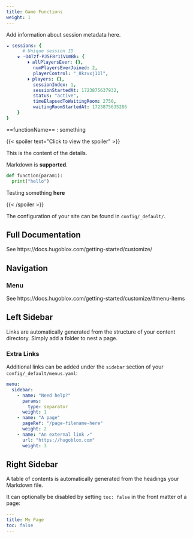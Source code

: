 ```yaml
---
title: Game Functions
weight: 1
---
```

<style>
  a {
    text-decoration: none !important;
  }
  a mark {
    font-size: 1.25em;
    color: white;
  }
</style>
Add information about session metadata here.

```yaml
🞃 sessions: {
      # Unique session ID
    🞃 -O4Tzf-PJ5F8r1iVUmBk: {
        🞂 allPlayersEver: {},
          numPlayersEverJoined: 2,
          playerControl: "_8kzvxj11l",
        🞂 players: {},
          sessionIndex: 1,
          sessionStartedAt: 1723875637932,
          status: "active",
          timeElapsedToWaitingRoom: 2750,
          waitingRoomStartedAt: 1723875635286
    }
}
```
[==functionName==](/mplib-docs/)
: something

{{< spoiler text="Click to view the spoiler" >}}

This is the content of the details.

Markdown is **supported**.
```python
def function(param1):
  print("hello")
```

<p>Testing something <b>here</b></p>

{{< /spoiler >}}

The configuration of your site can be found in `config/_default/`.

<!--more-->

## Full Documentation

See https://docs.hugoblox.com/getting-started/customize/

## Navigation

### Menu

See https://docs.hugoblox.com/getting-started/customize/#menu-items

## Left Sidebar

Links are automatically generated from the structure of your content directory. Simply add a folder to nest a page.

### Extra Links

Additional links can be added under the `sidebar` section of your `config/_default/menus.yaml`:

```yaml
menu:
  sidebar:
    - name: "Need help?"
      params:
        type: separator
      weight: 1
    - name: "A page"
      pageRef: "/page-filename-here"
      weight: 2
    - name: "An external link ↗"
      url: "https://hugoblox.com"
      weight: 3
```

## Right Sidebar

A table of contents is automatically generated from the headings your Markdown file.

It can optionally be disabled by setting `toc: false` in the front matter of a page:

```yaml
---
title: My Page
toc: false
---
```
